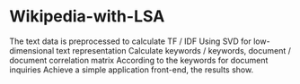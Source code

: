 # Wikipedia-with-LSA

The text data is preprocessed to calculate TF / IDF
Using SVD for low-dimensional text representation
Calculate keywords / keywords, document / document correlation matrix
According to the keywords for document inquiries
Achieve a simple application front-end, the results show.
